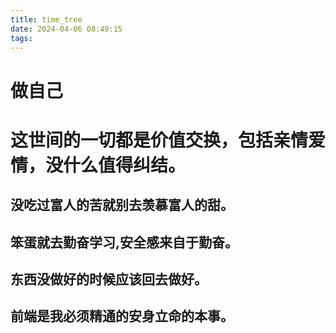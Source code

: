 ```yaml
---
title: time_tree
date: 2024-04-06 08:49:15
tags:
---
```

# 做自己
# 这世间的一切都是价值交换，包括亲情爱情，没什么值得纠结。
## 没吃过富人的苦就别去羡慕富人的甜。
## 笨蛋就去勤奋学习,安全感来自于勤奋。
## 东西没做好的时候应该回去做好。
## 前端是我必须精通的安身立命的本事。
